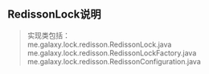 RedissonLock说明
--
> 实现类包括：<br>
me.galaxy.lock.redisson.RedissonLock.java<br>
me.galaxy.lock.redisson.RedissonLockFactory.java<br>
me.galaxy.lock.redisson.RedissonConfiguration.java

